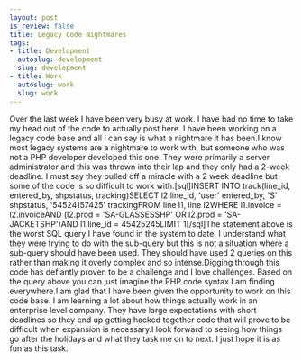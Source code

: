 ```yaml
--- 
layout: post
is_review: false
title: Legacy Code Nightmares
tags: 
- title: Development
  autoslug: development
  slug: development
- title: Work
  autoslug: work
  slug: work
---
```

Over the last week I have been very busy at work.  I have had no time to take my head out of the code to actually post here.  I have been working on a legacy code base and all I can say is what a nightmare it has been.I know most legacy systems are a nightmare to work with, but someone who was not a PHP developer developed this one.  They were primarily a server administrator and this was thrown into their lap and they only had a 2-week deadline.  I must say they pulled off a miracle with a 2 week deadline but some of the code is so difficult to work with.<!--more-->[sql]INSERT INTO track(line_id, entered_by, shpstatus, tracking)SELECT l2.line_id, 'user' entered_by, 'S' shpstatus, '54524157425' trackingFROM line l1, line l2WHERE l1.invoice = l2.invoiceAND (l2.prod = 'SA-GLASSESSHP' OR l2.prod = 'SA-JACKETSHP')AND l1.line_id = 45425245LIMIT 1[/sql]The statement above is the worst SQL query I have found in the system to date.  I understand what they were trying to do with the sub-query but this is not a situation where a sub-query should have been used.  They should have used 2 queries on this rather than making it overly complex and so intense.Digging through this code has defiantly proven to be a challenge and I love challenges.  Based on the query above you can just imagine the PHP code syntax I am finding everywhere.I am glad that I have been given the opportunity to work on this code base.  I am learning a lot about how things actually work in an enterprise level company.  They have large expectations with short deadlines so they end up getting hacked together code that will prove to be difficult when expansion is necessary.I look forward to seeing how things go after the holidays and what they task me on to next.  I just hope it is as fun as this task.
